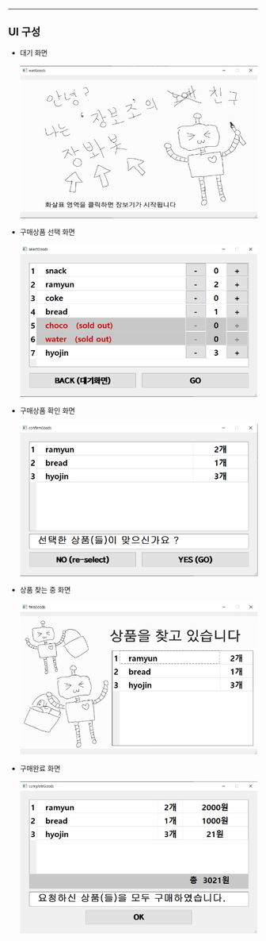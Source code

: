 
 ***
 <h2>UI 구성</h2>
 
  - 대기 화면<br><br>
    <img src="./result/waitscreen.png" alt="wait">
    
  - 구매상품 선택 화면<br><br>
    <img src="./result/selectscreen.png" alt="wait">
    
  - 구매상품 확인 화면<br><br>
    <img src="./result/confirmscreen.png" alt="wait">
    
  - 상품 찾는 중 화면<br><br>
    <img src="./result/findscreen.png" alt="wait">
    
  - 구매완료 화면<br><br>
    <img src="./result/completescreen.png" alt="wait">
